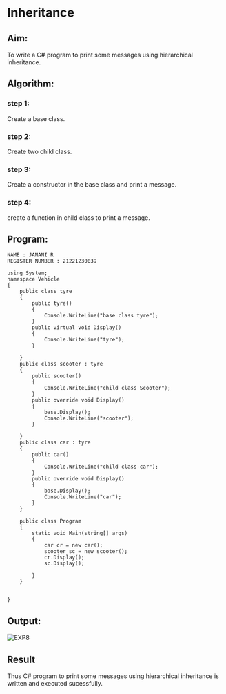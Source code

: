 # Inheritance

## Aim:
To write a C# program to print some messages using hierarchical inheritance.

## Algorithm:
### step 1:
Create a base class.
### step 2:
Create two child class.
### step 3:
Create a constructor in the base class and print a message.
### step 4:
create a function in child class to print a message.
## Program:
```
NAME : JANANI R
REGISTER NUMBER : 21221230039
```
```
using System;
namespace Vehicle
{
    public class tyre
    {
        public tyre()
        {
            Console.WriteLine("base class tyre");
        }
        public virtual void Display()
        {
            Console.WriteLine("tyre");
        }

    }
    public class scooter : tyre
    {
        public scooter()
        {
            Console.WriteLine("child class Scooter");
        }
        public override void Display()
        {
            base.Display();
            Console.WriteLine("scooter");
        }

    }
    public class car : tyre
    {
        public car()
        {
            Console.WriteLine("child class car");
        }
        public override void Display()
        {
            base.Display();
            Console.WriteLine("car");
        }
    }
    
    public class Program
    {
        static void Main(string[] args)
        {
            car cr = new car();
            scooter sc = new scooter();
            cr.Display();
            sc.Display();

        }
    }


}
```
## Output:
![EXP8](https://github.com/Janani-2003/Inheritance/assets/94288340/4e0b213e-6215-4d74-96a8-bd150b418d18)

## Result
Thus C# program to print some messages using hierarchical inheritance is written and executed sucessfully.
